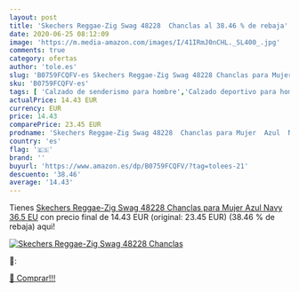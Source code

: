 ```yaml
---
layout: post
title: 'Skechers Reggae-Zig Swag 48228  Chanclas al 38.46 % de rebaja'
date: 2020-06-25 08:12:09
image: 'https://m.media-amazon.com/images/I/41IRmJ0nCHL._SL400_.jpg'
comments: true
category: ofertas
author: 'tole.es'
slug: 'B0759FCQFV-es Skechers Reggae-Zig Swag 48228 Chanclas para Mujer Azul...'
sku: 'B0759FCQFV-es'
tags: [ 'Calzado de senderismo para hombre','Calzado deportivo para hombre','Chanclas y sandalias de piscina para hombre','Zapatillas de senderismo para hombre','Zapatillas y calzado deportivo para hombre','Zapatos','Zapatos para hombre','Zapatos y complementos','chanclas', ]
actualPrice: 14.43 EUR
currency: EUR
price: 14.43
comparePrice: 23.45 EUR
prodname: 'Skechers Reggae-Zig Swag 48228  Chanclas para Mujer  Azul  Navy   36.5 EU'
country: 'es'
flag: '🇪🇸'
brand: ''
buyurl: 'https://www.amazon.es/dp/B0759FCQFV/?tag=tolees-21'
descuento: '38.46'
average: '14.43'
---
```


Tienes [Skechers Reggae-Zig Swag 48228  Chanclas para Mujer  Azul  Navy   36.5 EU](https://www.amazon.es/dp/B0759FCQFV/?tag=tolees-21) con precio final de  14.43 EUR (original: 23.45 EUR) (38.46 %  de rebaja) aqui!

[![Skechers Reggae-Zig Swag 48228  Chanclas](https://m.media-amazon.com/images/I/41IRmJ0nCHL._SL400_.jpg)](https://www.amazon.es/dp/B0759FCQFV/?tag=tolees-21)

🔎:


[🛒 Comprar!!!](https://www.amazon.es/dp/B0759FCQFV/?tag=tolees-21)

